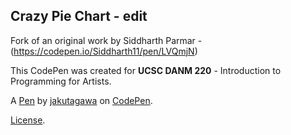 Crazy Pie Chart - edit
----------------------
Fork of an original work by Siddharth Parmar -  (https://codepen.io/Siddharth11/pen/LVQmjN)

This CodePen was created for **UCSC DANM 220** - Introduction to Programming for Artists.

A [Pen](https://codepen.io/jakutagawa/pen/jeVwEE) by [jakutagawa](https://codepen.io/jakutagawa) on [CodePen](https://codepen.io).

[License](https://codepen.io/jakutagawa/pen/jeVwEE/license).
